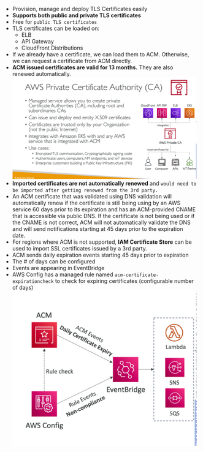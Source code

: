 - Provision, manage and deploy TLS Certificates easily
- **Supports both public and private TLS certificates**
- Free for `public TLS certificates`
- TLS certificates can be loaded on:
    - ELB
    - API Gateway
    - CloudFront Distributions
- If we already have a certificate, we can load them to ACM. Otherwise, we can request a certificate from ACM directly.
- **ACM issued certificates are valid for 13 months.** They are also renewed automatically.
![alt text](image-9.png)
- **Imported certificates are not automatically renewed** and `would need to be imported after getting renewed from the 3rd party.`
- An ACM certificate that was validated using DNS validation will automatically renew if the certificate is still being using by an AWS service 60 days prior to its expiration and has an ACM-provided CNAME that is accessible via public DNS. If the certificate is not being used or if the CNAME is not correct, ACM will not automatically validate the DNS and will send notifications starting at 45 days prior to the expiration date.
- For regions where ACM is not supported, **IAM Certificate Store** can be used to import SSL certificates issued by a 3rd party.
- ACM sends daily expiration events
starting 45 days prior to expiration
- The # of days can be configured
- Events are appearing in EventBridge
- AWS Config has a managed rule
named `acm-certificate-expirationcheck` to check for expiring certificates (configurable number of
days)
![alt text](image-8.png)